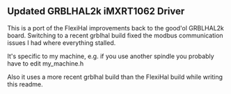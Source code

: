 ## Updated GRBLHAL2k iMXRT1062 Driver
This is a port of the FlexiHal improvements back to the good'ol GRBLHAL2k board. 
Switching to a recent grblhal build fixed the modbus communication issues I had where everything stalled.

It's specific to my machine, e.g. if you use another spindle you probably have to edit my_machine.h

Also it uses a more recent grblhal build than the FlexiHal build while writing this readme.
